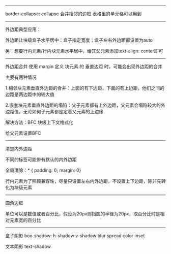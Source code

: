 -------
border-collapse: collapse 合并相邻的边框 表格里的单元格可以用到

-------

外边距典型应用：

外边距让块级盒子水平居中：盒子指定宽度；盒子左右外边距都设置为auto

另：想要行内元素/行内块元素水平居中，给其父元素添加text-align: center即可

-------
外边距合并 使用 margin 定义 块元素 的 垂直边距 时，可能会出现外边距的合并

主要有两种情况

1.相邻块元素垂直外边距的合并：上面的有下边距，下面的有上边距，他们之间的边距是两边距中的较大值

2.嵌套块元素垂直外边距的塌陷：父子元素都有上外边距，父元素会塌陷较大的外边距值，无论如何子元素都是定着父元素的上边缘

解决方法：BFC 块级上下文格式化

给父元素设置BFC

-------
清楚内外边距

不同的标签可能带有默认的内外边距

全局清除：* { padding: 0; margin: 0}

行内元素为了照顾兼容性，尽量只设置左右内外边距，不设置上下边距，除非先转化为块级元素

-------
圆角边框

单位可以是数值或者百分比，假设为20px则指圆的半径为20px，取百分比时是相对元素宽的百分比

-------
盒子阴影 box-shadow: h-shadow v-shadow blur spread color inset

文本阴影 text-shadow







